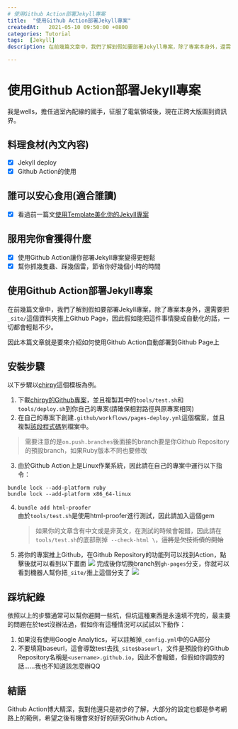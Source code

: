 ```yaml
---
# 使用Github Action部署Jekyll專案
title:  "使用Github Action部署Jekyll專案"
createdAt:   2021-05-10 09:50:00 +0800
categories: Tutorial
tags:  [Jekyll]
description: 在前幾篇文章中，我們了解到假如要部署Jekyll專案，除了專案本身外，還需要把`_site/`這個資料夾推上Github Page，因此假如能把這件事情變成自動化的話，一切都會輕鬆不少。

---
```

# 使用Github Action部署Jekyll專案
我是wells，擔任過室內配線的國手，征服了電氣領域後，現在正跨大版圖到資訊界。

## 料理食材(內文內容)
- [X] Jekyll deploy
- [X] Github Action的使用

## 誰可以安心食用(適合誰讀)
- [X] 看過前一篇文[使用Template美化你的Jekyll專案](../使用Template美化你的Jekyll專案/index.html)

## 服用完你會獲得什麼
- [X] 使用Github Action讓你部署Jekyll專案變得更輕鬆
- [X] 幫你抓幾隻蟲、踩幾個雷，節省你好幾個小時的時間

## 使用Github Action部署Jekyll專案
在前幾篇文章中，我們了解到假如要部署Jekyll專案，除了專案本身外，還需要把`_site/`這個資料夾推上Github Page，因此假如能把這件事情變成自動化的話，一切都會輕鬆不少。

因此本篇文章就是要來介紹如何使用Github Action自動部署到Github Page上

## 安裝步驟
以下步驟以[chirpy](https://chirpy.cotes.info/)這個模板為例。
1. 下載[chirpy的Github專案](https://github.com/cotes2020/chirpy-starter.git)，並且複製其中的`tools/test.sh`和`tools/deploy.sh`到你自己的專案(請確保相對路徑與原專案相同)
2. 在自己的專案下創建`.github/workflows/pages-deploy.yml`這個檔案，並且複製[該段程式碼](https://github.com/cotes2020/jekyll-theme-chirpy/blob/master/.github/workflows/pages-deploy.yml.hook)到檔案中。
> 需要注意的是`on.push.branches`後面接的branch要是你Github Repository的預設branch，如果Ruby版本不同也要修改
3. 由於Github Action上是Linux作業系統，因此請在自己的專案中運行以下指令：
```
bundle lock --add-platform ruby
bundle lock --add-platform x86_64-linux
```
4. `bundle add html-proofer`<br>
    由於`tools/test.sh`是使用html-proofer進行測試，因此請加入這個gem
    > 如果你的文章含有中文或是非英文，在測試的時候會報錯，因此請在`tools/test.sh`的底部刪掉` --check-html \`，~~這將是欠技術債的開始~~

5. 將你的專案推上Github，在Github Repository的功能列可以找到Action，點擊後就可以看到以下畫面
![](github-action.png)
完成後你切換branch到`gh-pages`分支，你就可以看到機器人幫你把`_site/`推上這個分支了
![](github-action-deploy-finished.png)

## 踩坑紀錄
依照以上的步驟通常可以幫你避開一些坑，但坑這種東西是永遠填不完的，最主要的問題在於test沒辦法過，假如你有這種情況可以試試以下動作：
1. 如果沒有使用Google Analytics，可以註解掉`_config.yml`中的GA部分
2. 不要填寫baseurl，這會導致test去找`_site$baseurl`，文件是預設你的Github Repository名稱是`<username>.github.io`，因此不會報錯，但假如你調皮的話......我也不知道該怎麼辦QQ

## 結語
Github Action博大精深，我對他還只是初步的了解，大部分的設定也都是參考網路上的範例，希望之後有機會來好好的研究Github Action。
